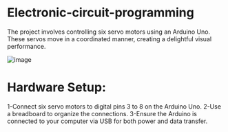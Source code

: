 

# Electronic-circuit-programming

The project involves controlling six servo motors using an Arduino Uno. These servos move in a coordinated manner, creating a delightful visual performance. 

![image](https://github.com/Svvcm/Electronic-circuit-programming/assets/148150911/913c8090-1d63-451e-a5f6-e1b7444a433a)

# Hardware Setup:
1-Connect six servo motors to digital pins 3 to 8 on the Arduino Uno.
2-Use a breadboard to organize the connections.
3-Ensure the Arduino is connected to your computer via USB for both power and data transfer.





